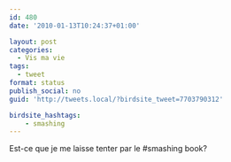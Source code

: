```yaml
---
id: 480
date: '2010-01-13T10:24:37+01:00'

layout: post
categories:
  - Vis ma vie
tags:
  - tweet
format: status
publish_social: no
guid: 'http://tweets.local/?birdsite_tweet=7703790312'

birdsite_hashtags:
    - smashing
---
```


Est-ce que je me laisse tenter par le #smashing book?